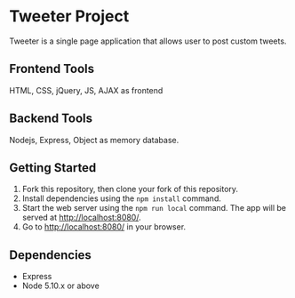 # Tweeter Project
Tweeter is a single page application that allows user to post custom tweets.

## Frontend Tools 
HTML, CSS, jQuery, JS, AJAX as frontend 

## Backend Tools 
Nodejs, Express, Object as memory database. 

## Getting Started

1. Fork this repository, then clone your fork of this repository.
2. Install dependencies using the `npm install` command.
3. Start the web server using the `npm run local` command. The app will be served at <http://localhost:8080/>.
4. Go to <http://localhost:8080/> in your browser.

## Dependencies

- Express
- Node 5.10.x or above
